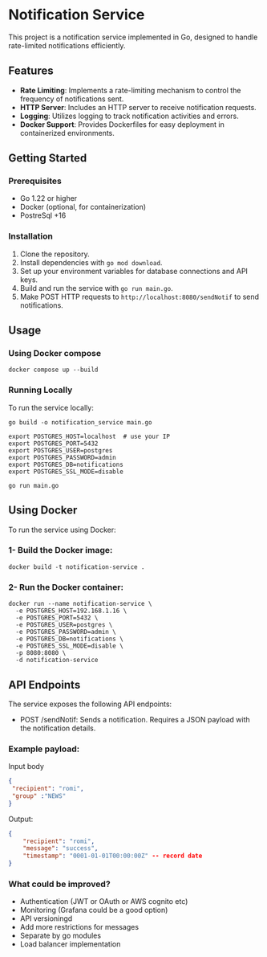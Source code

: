 # Notification Service

This project is a notification service implemented in Go, designed to handle rate-limited notifications efficiently.

## Features

- **Rate Limiting**: Implements a rate-limiting mechanism to control the frequency of notifications sent.
- **HTTP Server**: Includes an HTTP server to receive notification requests.
- **Logging**: Utilizes logging to track notification activities and errors.
- **Docker Support**: Provides Dockerfiles for easy deployment in containerized environments.

## Getting Started

### Prerequisites

- Go 1.22 or higher
- Docker (optional, for containerization)
- PostreSql +16

### Installation

1. Clone the repository.
2. Install dependencies with `go mod download`.
3. Set up your environment variables for database connections and API keys.
4. Build and run the service with `go run main.go`.
5. Make POST HTTP requests to `http://localhost:8080/sendNotif` to send notifications.


## Usage
### Using Docker compose

```code
docker compose up --build
```

### Running Locally
To run the service locally:

```code
go build -o notification_service main.go
```

```code 
export POSTGRES_HOST=localhost  # use your IP
export POSTGRES_PORT=5432
export POSTGRES_USER=postgres
export POSTGRES_PASSWORD=admin
export POSTGRES_DB=notifications
export POSTGRES_SSL_MODE=disable

go run main.go
```

## Using Docker
To run the service using Docker:
### 1- Build the Docker image:
```code 
docker build -t notification-service .
```
### 2- Run the Docker container:
```code
docker run --name notification-service \
  -e POSTGRES_HOST=192.168.1.16 \
  -e POSTGRES_PORT=5432 \
  -e POSTGRES_USER=postgres \
  -e POSTGRES_PASSWORD=admin \
  -e POSTGRES_DB=notifications \
  -e POSTGRES_SSL_MODE=disable \
  -p 8080:8080 \
  -d notification-service
```

## API Endpoints
The service exposes the following API endpoints:

* POST /sendNotif: Sends a notification. Requires a JSON payload with the notification details.

### Example payload:
Input body
```json 
{
 "recipient": "romi",
 "group" :"NEWS"
}
```

Output:
```json 
{
    "recipient": "romi",
    "message": "success",
    "timestamp": "0001-01-01T00:00:00Z" -- record date
}

```

### What could be improved?
* Authentication (JWT or OAuth or AWS cognito etc)
* Monitoring (Grafana could be a good option)
* API versioningd
* Add more restrictions for messages
* Separate by go modules
* Load balancer implementation
